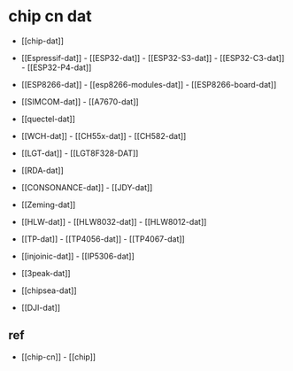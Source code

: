 
# chip cn dat 

- [[chip-dat]]


- [[Espressif-dat]] - [[ESP32-dat]] - [[ESP32-S3-dat]] - [[ESP32-C3-dat]] - [[ESP32-P4-dat]]

- [[ESP8266-dat]] - [[esp8266-modules-dat]] - [[ESP8266-board-dat]]

- [[SIMCOM-dat]]  - [[A7670-dat]]

- [[quectel-dat]]

- [[WCH-dat]] - [[CH55x-dat]] - [[CH582-dat]]

- [[LGT-dat]] - [[LGT8F328-DAT]]

- [[RDA-dat]]

- [[CONSONANCE-dat]] - [[JDY-dat]]

- [[Zeming-dat]]

- [[HLW-dat]] - [[HLW8032-dat]] - [[HLW8012-dat]]



- [[TP-dat]] - [[TP4056-dat]] - [[TP4067-dat]]

- [[injoinic-dat]] - [[IP5306-dat]]

- [[3peak-dat]]

- [[chipsea-dat]]


- [[DJI-dat]]


## ref 

- [[chip-cn]] - [[chip]]